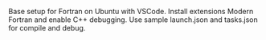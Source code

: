 Base setup for Fortran on Ubuntu with VSCode.
Install extensions Modern Fortran and enable C++ debugging.
Use sample launch.json and tasks.json for compile and debug.
